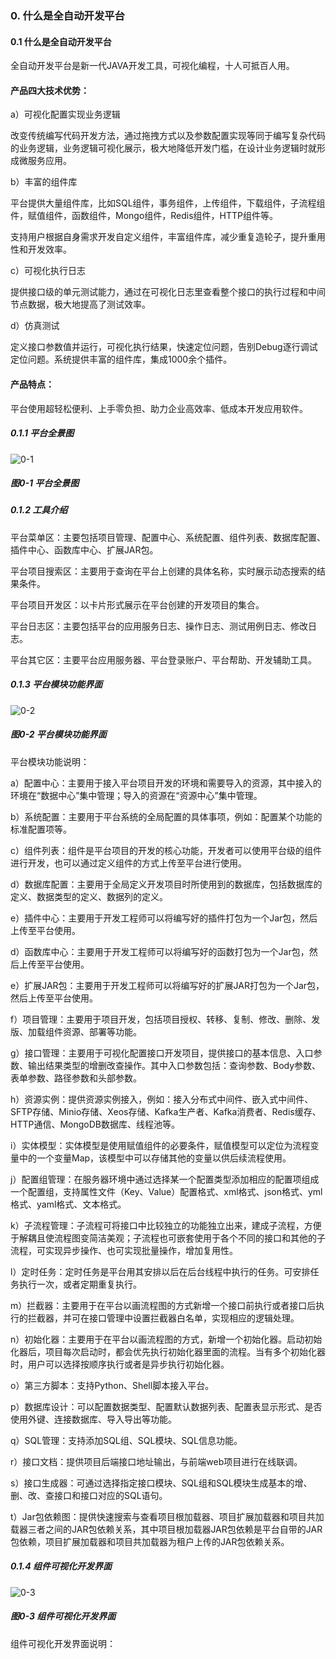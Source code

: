 ### 0. 什么是全自动开发平台

#### 0.1 什么是全自动开发平台

全自动开发平台是新一代JAVA开发工具，可视化编程，十人可抵百人用。

#### 产品四大技术优势：

a）可视化配置实现业务逻辑

改变传统编写代码开发方法，通过拖拽方式以及参数配置实现等同于编写复杂代码的业务逻辑，业务逻辑可视化展示，极大地降低开发门槛，在设计业务逻辑时就形成微服务应用。

b）丰富的组件库

平台提供大量组件库，比如SQL组件，事务组件，上传组件，下载组件，子流程组件，赋值组件，函数组件，Mongo组件，Redis组件，HTTP组件等。

支持用户根据自身需求开发自定义组件，丰富组件库，减少重复造轮子，提升重用性和开发效率。

c）可视化执行日志

提供接口级的单元测试能力，通过在可视化日志里查看整个接口的执行过程和中间节点数据，极大地提高了测试效率。

d）仿真测试

定义接口参数值并运行，可视化执行结果，快速定位问题，告别Debug逐行调试定位问题。系统提供丰富的组件库，集成1000余个插件。

#### 产品特点：

平台使用超轻松便利、上手零负担、助力企业高效率、低成本开发应用软件。

##### 0.1.1 平台全景图

![0-1](https://www.feisuanyz.com/fsimage/ks-image/ks_0-1_img.png)

##### 图0-1 平台全景图

##### 0.1.2 工具介绍

平台菜单区：主要包括项目管理、配置中心、系统配置、组件列表、数据库配置、插件中心、函数库中心、扩展JAR包。

平台项目搜索区：主要用于查询在平台上创建的具体名称，实时展示动态搜索的结果条件。

平台项目开发区：以卡片形式展示在平台创建的开发项目的集合。

平台日志区：主要包括平台的应用服务日志、操作日志、测试用例日志、修改日志。

平台其它区：主要平台应用服务器、平台登录账户、平台帮助、开发辅助工具。

##### 0.1.3 平台模块功能界面

![0-2](https://www.feisuanyz.com/fsimage/ks-image/ks_02.png)

##### 图0-2 平台模块功能界面

平台模块功能说明：

a）配置中心：主要用于接入平台项目开发的环境和需要导入的资源，其中接入的环境在“数据中心”集中管理；导入的资源在“资源中心”集中管理。

b）系统配置：主要用于平台系统的全局配置的具体事项，例如：配置某个功能的标准配置项等。

c）组件列表：组件是平台项目的开发的核心功能，开发者可以使用平台级的组件进行开发，也可以通过定义组件的方式上传至平台进行使用。

d）数据库配置：主要用于全局定义开发项目时所使用到的数据库，包括数据库的定义、数据类型的定义、数据列的定义。

e）插件中心：主要用于开发工程师可以将编写好的插件打包为一个Jar包，然后上传至平台使用。

d）函数库中心：主要用于开发工程师可以将编写好的函数打包为一个Jar包，然后上传至平台使用。

e）扩展JAR包：主要用于开发工程师可以将编写好的扩展JAR打包为一个Jar包，然后上传至平台使用。

f）项目管理：主要用于项目开发，包括项目授权、转移、复制、修改、删除、发版、加载组件资源、部署等功能。

g）接口管理：主要用于可视化配置接口开发项目，提供接口的基本信息、入口参数、输出结果类型的增删改查操作。其中入口参数包括：查询参数、Body参数、表单参数、路径参数和头部参数。

h）资源实例：提供资源实例接入，例如：接入分布式中间件、嵌入式中间件、SFTP存储、Minio存储、Xeos存储、Kafka生产者、Kafka消费者、Redis缓存、HTTP通信、MongoDB数据库、线程池等。

i）实体模型：实体模型是使用赋值组件的必要条件，赋值模型可以定位为流程变量中的一个变量Map，该模型中可以存储其他的变量以供后续流程使用。

j）配置组管理：在服务器环境中通过选择某一个配置类型添加相应的配置项组成一个配置组，支持属性文件（Key、Value）配置格式、xml格式、json格式、yml格式、yaml格式、文本格式。

k）子流程管理：子流程可将接口中比较独立的功能独立出来，建成子流程，方便于解耦且使流程图变简洁美观；子流程也可嵌套使用于各个不同的接口和其他的子流程，可实现异步操作、也可实现批量操作，增加复用性。

l）定时任务：定时任务是平台用其安排以后在后台线程中执行的任务。可安排任务执行一次，或者定期重复执行。

m）拦截器：主要用于在平台以画流程图的方式新增一个接口前执行或者接口后执行的拦截器，并可在接口管理中设置拦截器白名单，实现相应的逻辑处理。

n）初始化器：主要用于在平台以画流程图的方式，新增一个初始化器。启动初始化器后，项目每次启动时，都会优先执行初始化器里面的流程。当有多个初始化器时，用户可以选择按顺序执行或者是异步执行初始化器。

o）第三方脚本：支持Python、Shell脚本接入平台。

p）数据库设计：可以配置数据类型、配置默认数据列表、配置表显示形式、是否使用外键、连接数据库、导入导出等功能。

q）SQL管理：支持添加SQL组、SQL模块、SQL信息功能。

r）接口文档：提供项目后端接口地址输出，与前端web项目进行在线联调。

s）接口生成器：可通过选择指定接口模块、SQL组和SQL模块生成基本的增、删、改、查接口和接口对应的SQL语句。

t）Jar包依赖图：提供快速搜索与查看项目根加载器、项目扩展加载器和项目共加载器三者之间的JAR包依赖关系，其中项目根加载器JAR包依赖是平台自带的JAR包依赖，项目扩展加载器和项目共加载器为租户上传的JAR包依赖关系。

##### 0.1.4 组件可视化开发界面

![0-3](https://www.feisuanyz.com/fsimage/ks-image/ks_0-3_img.png)

##### 图0-3 组件可视化开发界面

组件可视化开发界面说明：
